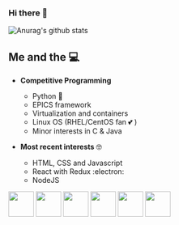 ### Hi there 👋

<!--
**mauriziomontis/mauriziomontis** is a ✨ _special_ ✨ repository because its `README.md` (this file) appears on your GitHub profile.

Here are some ideas to get you started:

- 🔭 I’m currently working on ...
- 🌱 I’m currently learning ...
- 👯 I’m looking to collaborate on ...
- 🤔 I’m looking for help with ...
- 💬 Ask me about ...
- 📫 How to reach me: ...
- 😄 Pronouns: ...
- ⚡ Fun fact: ...
![Top Langs](https://github-readme-stats.vercel.app/api/top-langs/?username=mauriziomontis)](https://github.com/mauriziomontis/github-readme-stats)
-->

![Anurag's github stats](https://github-readme-stats.vercel.app/api?username=mauriziomontis)
  

 

## Me and the :computer: 
- **Competitive Programming**
	- Python :snake:
	- EPICS framework 
 	- Virtualization and containers
	- Linux OS (RHEL/CentOS fan :two_hearts: )
  	- Minor interests in C & Java

- **Most recent interests** :nerd_face:
	- HTML, CSS and Javascript 
	- React with Redux :electron:
	- NodeJS  


<code><a href="https://www.python.org/" target="_blank"><img height="50" src="https://www.vectorlogo.zone/logos/python/python-ar21.svg"></a></code>
<code><a href="https://www.linux.org/" target="_blank"><img height="50" src="https://www.vectorlogo.zone/logos/linux/linux-ar21.svg"></a></code>
<code><a href="https://www.redhat,com/" target="_blank"><img height="50" src="https://www.vectorlogo.zone/logos/redhat/redhat-ar21.svg"></a></code>
<code><a href="https://www.centos.org/" target="_blank"><img height="50" src="https://www.vectorlogo.zone/logos/centos/centos-ar21.svg"></a></code>
<code><a href="https://reactjs.org/" target="_blank"><img height="50" src="https://www.vectorlogo.zone/logos/reactjs/reactjs-ar21.svg"></a></code>
<code><a href="https://www.docker.com/" target="_blank"><img height="50" src="https://www.vectorlogo.zone/logos/docker/docker-official.svg"></a></code>

<br/>
<br/>


